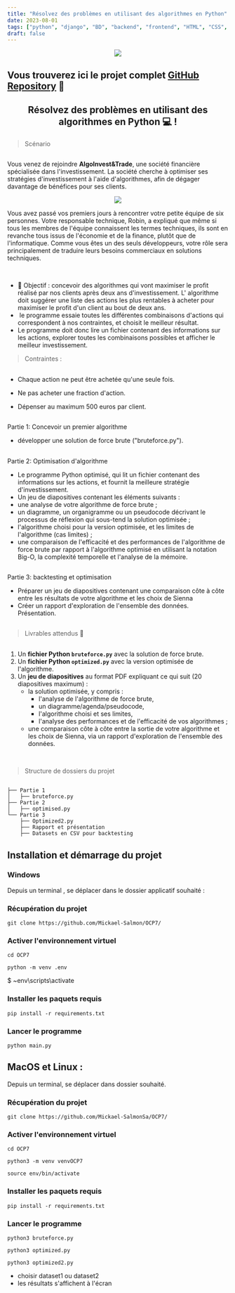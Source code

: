 ```yaml
---
title: "Résolvez des problèmes en utilisant des algorithmes en Python"
date: 2023-08-01
tags: ["python", "django", "BD", "backend", "frontend", "HTML", "CSS", "Bootstrap", "JavaScript","Git", "GitHub"]
draft: false
---
```


<div align="center">
  <a href="" target="_blank" rel="noreferrer">
    <img src="https://www.python.org/static/community_logos/python-logo-master-v3-TM.png">
  </a>
</div>


<h3 align="center">

## Vous trouverez ici le projet complet [GitHub Repository](https://github.com/Mickael-Salmon/OCP7) 👋

</h3>

<h2 align="center">

Résolvez des problèmes en utilisant des algorithmes en Python 💻 !

</h2>

> Scénario
##

Vous venez de rejoindre **AlgoInvest&Trade**, une société financière spécialisée dans l'investissement. La société cherche à optimiser ses stratégies d'investissement à l'aide d'algorithmes, afin de dégager davantage de bénéfices pour ses clients.

<div align="center">
  <a href="" target="_blank" rel="noreferrer">
    <img src="https://user.oc-static.com/upload/2020/09/18/1600429119334_P6.png">
  </a>
</div>


Vous avez passé vos premiers jours à rencontrer votre petite équipe de six personnes. Votre responsable technique, Robin, a expliqué que même si tous les membres de l'équipe connaissent les termes techniques, ils sont en revanche tous issus de l'économie et de la finance, plutôt que de l'informatique. Comme vous êtes un des seuls développeurs, votre rôle sera principalement de traduire leurs besoins commerciaux en solutions techniques.

</br>

- 💬 Objectif : concevoir des algorithmes qui vont maximiser le profit réalisé par nos clients après deux ans d'investissement. L' algorithme doit suggérer une liste des actions les plus rentables à acheter pour maximiser le profit d'un client au bout de deux ans.
-  le programme essaie toutes les différentes combinaisons d'actions qui correspondent à nos contraintes, et choisit le meilleur résultat. 
- Le programme doit donc lire un fichier contenant des informations sur les actions, explorer toutes les combinaisons possibles et afficher le meilleur investissement.

> Contraintes  :
##

-   Chaque action ne peut être achetée qu'une seule fois.

-   Ne pas acheter une fraction d'action.

-   Dépenser au maximum 500 euros par client.

##

Partie 1: Concevoir un premier algorithme
-   développer une solution de force brute ("bruteforce.py").

##

Partie 2: Optimisation d'algorithme
-    Le programme Python optimisé, qui lit un fichier contenant des informations sur les actions, et fournit la meilleure stratégie d'investissement.
-   Un jeu de diapositives contenant les éléments suivants : 
-   une analyse de votre algorithme de force brute ; 
-   un diagramme, un organigramme ou un pseudocode décrivant le processus de réflexion qui sous-tend la solution optimisée ;
-   l'algorithme choisi pour la version optimisée, et les limites de l'algorithme (cas limites) ; 
-   une comparaison de l'efficacité et des performances de l'algorithme de force brute par rapport à l'algorithme optimisé en utilisant la notation Big-O, la complexité temporelle et l'analyse de la mémoire.

##

Partie 3: backtesting et optimisation
-   Préparer un jeu de diapositives contenant une comparaison côte à côte entre les résultats de votre algorithme et les choix de Sienna 
- Créer un rapport d'exploration de l'ensemble des données. Présentation.

##

> Livrables attendus 🔭
##

1.  Un **fichier Python `bruteforce.py`** avec la solution de force brute. 
2.  Un **fichier Python `optimized.py`** avec la version optimisée de l'algorithme.
3.  Un **jeu de diapositives** au format PDF expliquant ce qui suit (20 diapositives maximum) :
    -   la solution optimisée, y compris :
        -   l'analyse de l'algorithme de force brute,
        -   un diagramme/agenda/pseudocode,
        -   l'algorithme choisi et ses limites,
        -   l'analyse des performances et de l'efficacité de vos algorithmes ;
    -   une comparaison côte à côte entre la sortie de votre algorithme et les choix de Sienna, via un rapport d'exploration de l'ensemble des données.

</br>

> Structure de dossiers du projet
##

```
├── Partie 1
│   ├── bruteforce.py
├── Partie 2
│   ├── optimised.py
└── Partie 3
    ├── Optimized2.py
    ├── Rapport et présentation
    ├── Datasets en CSV pour backtesting

```


<h2> Installation et démarrage du projet</h2>
<h3>Windows  </h3>

Depuis un terminal , se déplacer dans le dossier applicatif souhaité :

<h3>Récupération du projet</h3>

```
git clone https://github.com/Mickael-Salmon/OCP7/
```

<h3>Activer l'environnement virtuel </h3>

```
cd OCP7
```
```
python -m venv .env
```
$ ~env\scripts\activate

<h3>Installer les paquets requis </h3>

```
pip install -r requirements.txt
```

<h3>Lancer le programme</h3>

```
python main.py
```

<h2>MacOS et Linux : </h2>

Depuis un terminal, se déplacer dans dossier souhaité.

<h3>Récupération du projet</h3>

```
git clone https://github.com/Mickael-SalmonSa/OCP7/
```

<h3>Activer l'environnement virtuel </h3>

```
cd OCP7
```
```
python3 -m venv venvOCP7
```
```
source env/bin/activate
```

<h3>Installer les paquets requis </h3>

```
pip install -r requirements.txt
```

<h3>Lancer le programme </h3>

```
python3 bruteforce.py
```
```
python3 optimized.py
```
```
python3 optimized2.py
```
  - choisir dataset1 ou dataset2
  - les résultats s'affichent à l'écran
